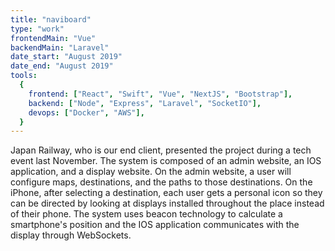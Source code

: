 ```yaml
---
title: "naviboard"
type: "work"
frontendMain: "Vue"
backendMain: "Laravel"
date_start: "August 2019"
date_end: "August 2019"
tools:
  {
    frontend: ["React", "Swift", "Vue", "NextJS", "Bootstrap"],
    backend: ["Node", "Express", "Laravel", "SocketIO"],
    devops: ["Docker", "AWS"],
  }
---
```


Japan Railway, who is our end client, presented the project during a tech event last November. The system is composed of an admin website, an IOS application, and a display website. On the admin website, a user will configure maps, destinations, and the paths to those destinations. On the iPhone, after selecting a destination, each user gets a personal icon so they can be directed by looking at displays installed throughout the place instead of their phone. The system uses beacon technology to calculate a smartphone's position and the IOS application communicates with the display through WebSockets.
